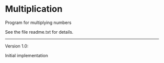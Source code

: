 # Multiplication
Program for multiplying numbers


See the file  readme.txt  for details.

---------

Version 1.0:

Initial implementation
